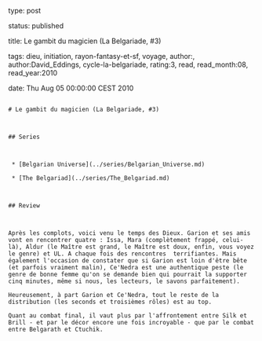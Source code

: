 type: post
status: published
title: Le gambit du magicien (La Belgariade, #3)
tags:  dieu,  initiation,  rayon-fantasy-et-sf,  voyage, author:, author:David_Eddings, cycle-la-belgariade, rating:3, read, read_month:08, read_year:2010
date: Thu Aug 05 00:00:00 CEST 2010
~~~~~~
# Le gambit du magicien (La Belgariade, #3)

## Series

 * [Belgarian Universe](../series/Belgarian_Universe.md)
 * [The Belgariad](../series/The_Belgariad.md)

## Review

Après les complots, voici venu le temps des Dieux. Garion et ses amis vont en rencontrer quatre : Issa, Mara (complètement frappé, celui-là), Aldur (le Maître est grand, le Maître est doux, enfin, vous voyez le genre) et UL. A chaque fois des rencontres  terrifiantes. Mais également l'occasion de constater que si Garion est loin d'être bête (et parfois vraiment malin), Ce'Nedra est une authentique peste (le genre de bonne femme qu'on se demande bien qui pourrait la supporter cinq minutes, même si nous, les lecteurs, le savons parfaitement).  
Heureusement, à part Garion et Ce'Nedra, tout le reste de la distribution (les seconds et troisièmes rôles) est au top.  
Quant au combat final, il vaut plus par l'affrontement entre Silk et Brill - et par le décor encore une fois incroyable - que par le combat entre Belgarath et Ctuchik.